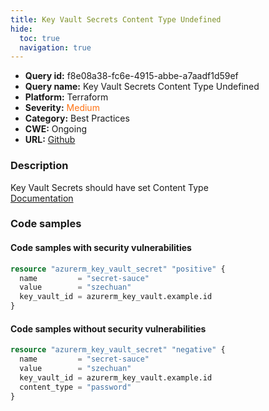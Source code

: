 ```yaml
---
title: Key Vault Secrets Content Type Undefined
hide:
  toc: true
  navigation: true
---
```


<style>
  .highlight .hll {
    background-color: #ff171742;
  }
  .md-content {
    max-width: 1100px;
    margin: 0 auto;
  }
</style>

-   **Query id:** f8e08a38-fc6e-4915-abbe-a7aadf1d59ef
-   **Query name:** Key Vault Secrets Content Type Undefined
-   **Platform:** Terraform
-   **Severity:** <span style="color:#ff7213">Medium</span>
-   **Category:** Best Practices
-   **CWE:** Ongoing
-   **URL:** [Github](https://github.com/Checkmarx/kics/tree/master/assets/queries/terraform/azure/key_vault_secrets_content_type_undefined)

### Description
Key Vault Secrets should have set Content Type<br>
[Documentation](https://registry.terraform.io/providers/hashicorp/azurerm/latest/docs/resources/key_vault_secret#content_type)

### Code samples
#### Code samples with security vulnerabilities
```tf title="Positive test num. 1 - tf file" hl_lines="1"
resource "azurerm_key_vault_secret" "positive" {
  name         = "secret-sauce"
  value        = "szechuan"
  key_vault_id = azurerm_key_vault.example.id
}

```


#### Code samples without security vulnerabilities
```tf title="Negative test num. 1 - tf file"
resource "azurerm_key_vault_secret" "negative" {
  name         = "secret-sauce"
  value        = "szechuan"
  key_vault_id = azurerm_key_vault.example.id
  content_type = "password"
}

```
